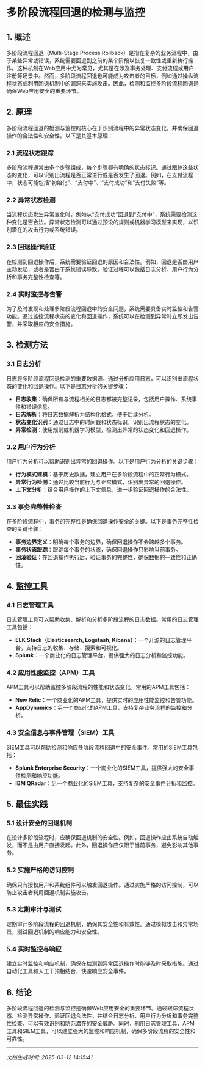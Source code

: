 # 多阶段流程回退的检测与监控

## 1. 概述

多阶段流程回退（Multi-Stage Process Rollback）是指在复杂的业务流程中，由于某些异常或错误，系统需要回退到之前的某个阶段以恢复一致性或重新执行操作。这种机制在Web应用中尤为常见，尤其是在涉及事务处理、支付流程或用户注册等场景中。然而，多阶段流程回退也可能成为攻击者的目标，例如通过操纵流程状态或利用回退机制中的漏洞来实施攻击。因此，检测和监控多阶段流程回退是确保Web应用安全的重要环节。

## 2. 原理

多阶段流程回退的检测与监控的核心在于识别流程中的异常状态变化，并确保回退操作的合法性和安全性。以下是其基本原理：

### 2.1 流程状态跟踪
多阶段流程通常由多个步骤组成，每个步骤都有明确的状态标识。通过跟踪这些状态的变化，可以识别出流程是否正常进行或是否发生了回退。例如，在支付流程中，状态可能包括“初始化”、“支付中”、“支付成功”和“支付失败”等。

### 2.2 异常状态检测
当流程状态发生异常变化时，例如从“支付成功”回退到“支付中”，系统需要检测这种变化是否合法。异常状态检测可以通过预设的规则或机器学习模型来实现，以识别潜在的攻击行为或系统错误。

### 2.3 回退操作验证
在检测到回退操作后，系统需要验证回退的原因和合法性。例如，回退是否由用户主动发起，或者是否由于系统错误导致。验证过程可以包括日志分析、用户行为分析和事务完整性检查等。

### 2.4 实时监控与告警
为了及时发现和处理多阶段流程回退中的安全问题，系统需要具备实时监控和告警功能。通过监控流程状态的变化和回退操作，系统可以在检测到异常时立即发出告警，并采取相应的安全措施。

## 3. 检测方法

### 3.1 日志分析
日志是多阶段流程回退检测的重要数据源。通过分析应用日志，可以识别出流程状态的变化和回退操作。以下是日志分析的关键步骤：

- **日志收集**：确保所有与流程相关的日志都被完整记录，包括用户操作、系统事件和错误信息。
- **日志解析**：将日志数据解析为结构化格式，便于后续分析。
- **状态变化识别**：通过日志中的时间戳和状态标识，识别出流程状态的变化。
- **异常检测**：使用规则或机器学习模型，检测出异常的状态变化和回退操作。

### 3.2 用户行为分析
用户行为分析可以帮助识别出异常的回退操作。以下是用户行为分析的关键步骤：

- **行为模式建模**：基于历史数据，建立用户在多阶段流程中的正常行为模式。
- **异常行为检测**：通过比较当前行为与正常模式，识别出异常的回退操作。
- **上下文分析**：结合用户操作的上下文信息，进一步验证回退操作的合法性。

### 3.3 事务完整性检查
在多阶段流程中，事务的完整性是确保回退操作安全的关键。以下是事务完整性检查的关键步骤：

- **事务边界定义**：明确每个事务的边界，确保回退操作不会跨越多个事务。
- **事务状态跟踪**：跟踪每个事务的状态，确保回退操作只影响当前事务。
- **回滚验证**：在回退操作执行后，验证事务的完整性，确保数据的一致性和正确性。

## 4. 监控工具

### 4.1 日志管理工具
日志管理工具可以帮助收集、解析和分析多阶段流程的日志数据。常用的日志管理工具包括：

- **ELK Stack（Elasticsearch, Logstash, Kibana）**：一个开源的日志管理平台，支持日志的收集、存储、搜索和可视化。
- **Splunk**：一个商业化的日志管理平台，提供强大的日志分析和监控功能。

### 4.2 应用性能监控（APM）工具
APM工具可以帮助监控多阶段流程的性能和状态变化。常用的APM工具包括：

- **New Relic**：一个商业化的APM工具，提供实时的应用性能监控和告警功能。
- **AppDynamics**：另一个商业化的APM工具，支持复杂业务流程的监控和分析。

### 4.3 安全信息与事件管理（SIEM）工具
SIEM工具可以帮助检测和响应多阶段流程回退中的安全事件。常用的SIEM工具包括：

- **Splunk Enterprise Security**：一个商业化的SIEM工具，提供强大的安全事件检测和响应功能。
- **IBM QRadar**：另一个商业化的SIEM工具，支持复杂的安全事件分析和监控。

## 5. 最佳实践

### 5.1 设计安全的回退机制
在设计多阶段流程时，应确保回退机制的安全性。例如，回退操作应由系统自动触发，而不是由用户直接发起。此外，回退操作应仅限于当前事务，避免影响其他事务。

### 5.2 实施严格的访问控制
确保只有授权用户和系统组件可以触发回退操作。通过实施严格的访问控制，可以防止攻击者利用回退机制实施攻击。

### 5.3 定期审计与测试
定期审计多阶段流程的回退机制，确保其安全性和有效性。通过模拟攻击和异常场景，测试回退机制的响应能力和安全性。

### 5.4 实时监控与响应
建立实时监控和响应机制，确保在检测到异常回退操作时能够及时采取措施。通过自动化工具和人工干预相结合，快速响应安全事件。

## 6. 结论

多阶段流程回退的检测与监控是确保Web应用安全的重要环节。通过跟踪流程状态、检测异常操作、验证回退合法性，并结合日志分析、用户行为分析和事务完整性检查，可以有效识别和防范潜在的安全威胁。同时，利用日志管理工具、APM工具和SIEM工具，可以建立强大的监控和响应机制，确保多阶段流程的安全性和可靠性。

---

*文档生成时间: 2025-03-12 14:15:41*

